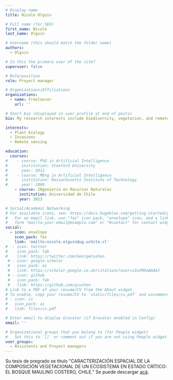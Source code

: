 ```yaml
---
# Display name
title: Nicole Olguin

# Full name (for SEO)
first_name: Nicole
last_name: Olguin

# Username (this should match the folder name)
authors:
  - Olguin

# Is this the primary user of the site?
superuser: false

# Role/position
role: Proyect manager

# Organizations/Affiliations
organizations:
  - name: Freelancer
    url: ''

# Short bio (displayed in user profile at end of posts)
bio: My research interests include biodiversity, vegetation, and remote sensing

interests:
  - Plant Ecology
  - Invasions
  - Remote sensing

education:
  courses:
#    - course: PhD in Artificial Intelligence
#      institution: Stanford University
#      year: 2012
#    - course: MEng in Artificial Intelligence
#      institution: Massachusetts Institute of Technology
#      year: 2009
    - course: INgeniería en Recursos Naturales
      institution: Universidad de Chile
      year: 2023

# Social/Academic Networking
# For available icons, see: https://docs.hugoblox.com/getting-started/page-builder/#icons
#   For an email link, use "fas" icon pack, "envelope" icon, and a link in the
#   form "mailto:your-email@example.com" or "#contact" for contact widget.
social:
  - icon: envelope
    icon_pack: fas
    link: 'mailto:nicole.olguin@ug.uchile.cl'
#  - icon: twitter
#    icon_pack: fab
#    link: https://twitter.com/GeorgeCushen
 # - icon: google-scholar
 #   icon_pack: ai
 #   link: https://scholar.google.co.uk/citations?user=sIwtMXoAAAAJ
 # - icon: github
 #   icon_pack: fab
 #   link: https://github.com/gcushen
# Link to a PDF of your resume/CV from the About widget.
# To enable, copy your resume/CV to `static/files/cv.pdf` and uncomment the lines below.
# - icon: cv
#   icon_pack: ai
#   link: files/cv.pdf

# Enter email to display Gravatar (if Gravatar enabled in Config)
email: ''

# Organizational groups that you belong to (for People widget)
#   Set this to `[]` or comment out if you are not using People widget.
user_groups:
  - Assistents and Proyect managers
---
```


Su tesis de pregrado se titulo "CARACTERIZACIÓN ESPACIAL DE LA COMPOSICIÓN VEGETACIONAL DE UN ECOSISTEMA EN ESTADO CRÍTICO: EL BOSQUE MAULINO COSTERO, CHILE." Se puede descargar [acá](https://drive.google.com/file/d/1isBB1Ruza3busCZW45jLLCP7j4O7uQEI/view?usp=drive_link). 

